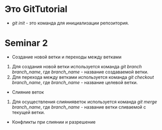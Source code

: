 # Это GitTutorial

* *git init* - это команда для инициализации репозитория.

# Seminar 2

* Создание новой ветки и переходы между ветками

1. Для создания новой ветки используется команда *git branch branch_name*, где *branch_name* - название создаваемой ветки.
2. Для перехода между ветками используется команда *git checkout branch_name*, где *branch_name* - название целевой ветки.

* Слияние веток

1. Для осуществления слиянияветок используется команда *git merge branch_name*, где *branch_name* - название ветки сливаемой с текущей ветки.  

* Конфликты при слиянии и разрешение

